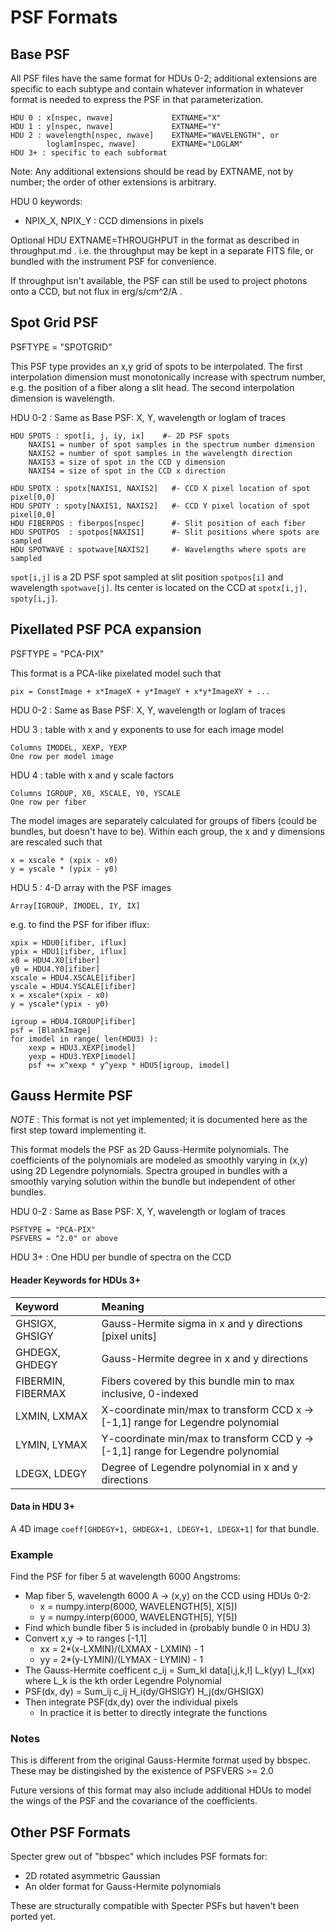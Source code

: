 PSF Formats
===========

Base PSF
--------

All PSF files have the same format for HDUs 0-2; additional extensions
are specific to each subtype and contain whatever information in whatever
format is needed to express the PSF in that parameterization.

    HDU 0 : x[nspec, nwave]             EXTNAME="X"
    HDU 1 : y[nspec, nwave]             EXTNAME="Y"
    HDU 2 : wavelength[nspec, nwave]    EXTNAME="WAVELENGTH", or
            loglam[nspec, nwave]        EXTNAME="LOGLAM"
    HDU 3+ : specific to each subformat

Note: Any additional extensions should be read by EXTNAME, not by number;
      the order of other extensions is arbitrary.

HDU 0 keywords:

  - NPIX\_X, NPIX\_Y : CCD dimensions in pixels

Optional HDU EXTNAME=THROUGHPUT in the format as described in
throughput.md .  i.e. the throughput may be kept in a separate FITS file,
or bundled with the instrument PSF for convenience.
  
If throughput isn't available, the PSF can still be used to project
photons onto a CCD, but not flux in erg/s/cm^2/A .

Spot Grid PSF
-------------
PSFTYPE = "SPOTGRID"

This PSF type provides an x,y grid of spots to be interpolated.
The first interpolation dimension must monotonically increase with
spectrum number, e.g. the position of a fiber along a slit head.
The second interpolation dimension is wavelength.

HDU 0-2 : Same as Base PSF: X, Y, wavelength or loglam of traces

    HDU SPOTS : spot[i, j, iy, ix]    #- 2D PSF spots
        NAXIS1 = number of spot samples in the spectrum number dimension
        NAXIS2 = number of spot samples in the wavelength direction
        NAXIS3 = size of spot in the CCD y dimension
        NAXIS4 = size of spot in the CCD x direction
    
    HDU SPOTX : spotx[NAXIS1, NAXIS2]   #- CCD X pixel location of spot pixel[0,0]
    HDU SPOTY : spoty[NAXIS1, NAXIS2]   #- CCD Y pixel location of spot pixel[0,0]
    HDU FIBERPOS : fiberpos[nspec]      #- Slit position of each fiber
    HDU SPOTPOS  : spotpos[NAXIS1]      #- Slit positions where spots are sampled
    HDU SPOTWAVE : spotwave[NAXIS2]     #- Wavelengths where spots are sampled

`spot[i,j]` is a 2D PSF spot sampled at slit position `spotpos[i]` and
wavelength `spotwave[j]`.  Its center is located on the CCD at
`spotx[i,j], spoty[i,j]`.

Pixellated PSF PCA expansion
----------------------------
PSFTYPE = "PCA-PIX"

This format is a PCA-like pixelated model such that

    pix = ConstImage + x*ImageX + y*ImageY + x*y*ImageXY + ...

HDU 0-2 : Same as Base PSF: X, Y, wavelength or loglam of traces

HDU 3 : table with x and y exponents to use for each image model

    Columns IMODEL, XEXP, YEXP
    One row per model image

HDU 4 : table with x and y scale factors

    Columns IGROUP, X0, XSCALE, Y0, YSCALE
    One row per fiber
    
The model images are separately calculated for groups of fibers
(could be bundles, but doesn't have to be).  Within each group,
the x and y dimensions are rescaled such that

    x = xscale * (xpix - x0)
    y = yscale * (ypix - y0)

HDU 5 : 4-D array with the PSF images

    Array[IGROUP, IMODEL, IY, IX]
    
e.g. to find the PSF for ifiber iflux:

    xpix = HDU0[ifiber, iflux]
    ypix = HDU1[ifiber, iflux]
    x0 = HDU4.X0[ifiber]
    y0 = HDU4.Y0[ifiber]
    xscale = HDU4.XSCALE[ifiber]
    yscale = HDU4.YSCALE[ifiber]    
    x = xscale*(xpix - x0)
    y = yscale*(ypix - y0)
    
    igroup = HDU4.IGROUP[ifiber]
    psf = [BlankImage]
    for imodel in range( len(HDU3) ):
        xexp = HDU3.XEXP[imodel]
        yexp = HDU3.YEXP[imodel]
        psf += x^xexp * y^yexp * HDU5[igroup, imodel]

Gauss Hermite PSF
-----------------

*NOTE* : This format is not yet implemented; it is documented here as the
first step toward implementing it.

This format models the PSF as 2D Gauss-Hermite polynomials.  The coefficients
of the polynomials are modeled as smoothly varying in (x,y) using 2D Legendre
polynomials.  Spectra grouped in bundles with a smoothly
varying solution within the bundle but independent of other bundles.

HDU 0-2 : Same as Base PSF: X, Y, wavelength or loglam of traces

    PSFTYPE = "PCA-PIX"
    PSFVERS = "2.0" or above

HDU 3+ : One HDU per bundle of spectra on the CCD

#### Header Keywords for HDUs 3+

| Keyword            | Meaning |
|:-------------------|:--------|
| GHSIGX, GHSIGY     | Gauss-Hermite sigma in x and y directions [pixel units] |
| GHDEGX, GHDEGY     | Gauss-Hermite degree in x and y directions |
| FIBERMIN, FIBERMAX | Fibers covered by this bundle min to max inclusive, 0-indexed |
| LXMIN, LXMAX       | X-coordinate min/max to transform CCD x -> [-1,1] range for Legendre polynomial |
| LYMIN, LYMAX       | Y-coordinate min/max to transform CCD y -> [-1,1] range for Legendre polynomial |
| LDEGX, LDEGY       | Degree of Legendre polynomial in x and y directions |

#### Data in HDU 3+

A 4D image `coeff[GHDEGY+1, GHDEGX+1, LDEGY+1, LDEGX+1]` for that bundle.

### Example

Find the PSF for fiber 5 at wavelength 6000 Angstroms:

  * Map fiber 5, wavelength 6000 A -> (x,y) on the CCD using HDUs 0-2:
    * x = numpy.interp(6000, WAVELENGTH[5], X[5])
    * y = numpy.interp(6000, WAVELENGTH[5], Y[5])
  * Find which bundle fiber 5 is included in (probably bundle 0 in HDU 3)
  * Convert x,y -> to ranges [-1,1]
    * xx = 2*(x-LXMIN)/(LXMAX - LXMIN) - 1
    * yy = 2*(y-LYMIN)/(LYMAX - LYMIN) - 1
  * The Gauss-Hermite coefficent c_ij = Sum_kl data[i,j,k,l] L_k(yy) L_l(xx)
    where L_k is the kth order Legendre Polynomial
  * PSF(dx, dy) = Sum_ij c_ij H_i(dy/GHSIGY) H_j(dx/GHSIGX)
  * Then integrate PSF(dx,dy) over the individual pixels
    * In practice it is better to directly integrate the functions

### Notes

This is different from the original Gauss-Hermite format used by bbspec.
These may be distingished by the existence of PSFVERS >= 2.0

Future versions of this format may also include additional HDUs to model
the wings of the PSF and the covariance of the coefficients.

Other PSF Formats
-----------------

Specter grew out of "bbspec" which includes PSF formats for:

  * 2D rotated asymmetric Gaussian
  * An older format for Gauss-Hermite polynomials

These are structurally compatible with Specter PSFs but haven't been
ported yet.



